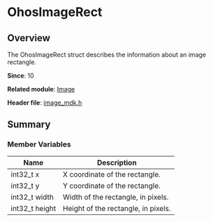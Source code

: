 # OhosImageRect
<!--Kit: Image Kit-->
<!--Subsystem: Multimedia-->
<!--Owner: @aulight02-->
<!--SE: @liyang_bryan-->
<!--TSE: @xchaosioda-->

## Overview

The OhosImageRect struct describes the information about an image rectangle.

**Since**: 10

**Related module**: [Image](capi-image.md)

**Header file**: [image_mdk.h](capi-image-mdk-h.md)

## Summary

### Member Variables

| Name| Description|
| -- | -- |
| int32_t x | X coordinate of the rectangle.|
| int32_t y | Y coordinate of the rectangle.|
| int32_t width | Width of the rectangle, in pixels.|
| int32_t height | Height of the rectangle, in pixels.|
